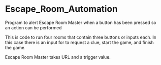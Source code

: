 # Escape_Room_Automation
Program to alert Escape Room Master when a button has been pressed so an action can be performed

This is code to run four rooms that contain three buttons or inputs each. In this case there is 
an input for to request a clue, start the game, and finish the game.

Escape Room Master takes URL and a trigger value.
